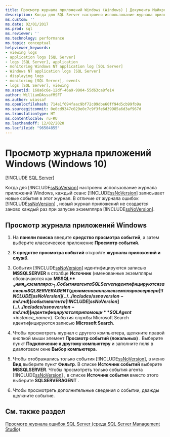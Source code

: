 ```yaml
---
title: Просмотр журнала приложений Windows (Windows) | Документы Майкрософт
description: Когда для SQL Server настроено использование журнала приложений Windows, каждый сеанс записывает события в этот журнал. Сведения о просмотре журнала приложений Windows.
ms.custom: ''
ms.date: 02/01/2017
ms.prod: sql
ms.reviewer: ''
ms.technology: performance
ms.topic: conceptual
helpviewer_keywords:
- viewing logs
- application logs [SQL Server]
- logs [SQL Server], application
- monitoring Windows NT application log [SQL Server]
- Windows NT application logs [SQL Server]
- displaying logs
- monitoring [SQL Server], events
- logs [SQL Server], viewing
ms.assetid: 168a6c6e-12df-46a9-9904-55d63ca8fe14
author: WilliamDAssafMSFT
ms.author: wiassaf
ms.openlocfilehash: 714e1f694faac9bf72c09dbe60ff94d5cb99fb9a
ms.sourcegitcommit: 0e0cd9347c029e0c7c9f3fe6d39985a6d3af967d
ms.translationtype: HT
ms.contentlocale: ru-RU
ms.lasthandoff: 12/02/2020
ms.locfileid: "96504855"
---
```

# <a name="view-the-windows-application-log-windows-10"></a>Просмотр журнала приложений Windows (Windows 10)
 [!INCLUDE [SQL Server](../../includes/applies-to-version/sqlserver.md)]

  Когда для [!INCLUDE[ssNoVersion](../../includes/ssnoversion-md.md)] настроено использование журнала приложений Windows, каждый сеанс [!INCLUDE[ssNoVersion](../../includes/ssnoversion-md.md)] записывает новые события в этот журнал. В отличие от журнала ошибок [!INCLUDE[ssNoVersion](../../includes/ssnoversion-md.md)] , новый журнал приложений не создается заново каждый раз при запуске экземпляра [!INCLUDE[ssNoVersion](../../includes/ssnoversion-md.md)].  
  
## <a name="view-the-windows-application-log"></a>Просмотр журнала приложений Windows  
  
1. На **панели поиска** введите **средство просмотра событий**, а затем выберите классическое приложение **Просмотр событий**.
  
2. В **средстве просмотра событий** откройте **журналы приложений и служб**.

3. События [!INCLUDE[ssNoVersion](../../includes/ssnoversion-md.md)] идентифицируются записью **MSSQLSERVER** в столбце **Источник** (именованные экземпляры обозначаются как **MSSQL$** _<имя_экземпляра>_ ). События агента SQL Server идентифицируются записью SQLSERVERAGENT (для именованных экземпляров сервера [!INCLUDE[ssNoVersion](../../includes/ssnoversion-md.md)] события агента [!INCLUDE[ssNoVersion](../../includes/ssnoversion-md.md)] идентифицируются при помощи **SQLAgent$** \<*instance_name*>). События службы Microsoft Search идентифицируются записью **Microsoft Search**.  
  
4. Чтобы просмотреть журнал с другого компьютера, щелкните правой кнопкой мыши элемент **Просмотр событий (локальных)** . Выберите пункт **Подключение к другому компьютеру** и заполните поля в диалоговом окне **Выбор компьютера**.  
  
5. Чтобы отображались только события [!INCLUDE[ssNoVersion](../../includes/ssnoversion-md.md)], в меню **Вид** выберите пункт **Фильтр**. В списке **Источник событий** выберите **MSSQLSERVER**. Чтобы просмотреть только события агента [!INCLUDE[ssNoVersion](../../includes/ssnoversion-md.md)] , в списке **Источник события** вместо этого выберите **SQLSERVERAGENT** .  
  
6. Чтобы просмотреть дополнительные сведения о событии, дважды щелкните событие.  
  
## <a name="see-also"></a>См. также раздел  
 [Просмотр журнала ошибок SQL Server (среда SQL Server Management Studio)](../../relational-databases/performance/view-the-sql-server-error-log-sql-server-management-studio.md)  
  
  
